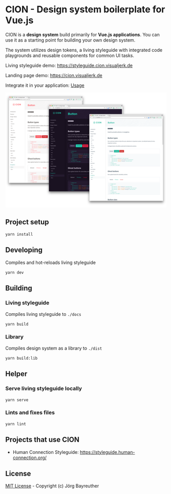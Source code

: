 # CION - Design system boilerplate for Vue.js

CION is a **design system** build primarily for **Vue.js applications**. You can use it as a starting point for building your own design system.

The system utilizes design tokens, a living styleguide with integrated code playgrounds and reusable components for common UI tasks.

Living styleguide demo: https://styleguide.cion.visualjerk.de

Landing page demo: https://cion.visualjerk.de

Integrate it in your application: [Usage](https://cion.visualjerk.de/#usage)

[![Screenshot](./preview/customize.png)](https://github.com/visualjerk/vue-cion-design-system/raw/master/preview/customize.png)

## Project setup
```
yarn install
```

## Developing

Compiles and hot-reloads living styleguide

```
yarn dev
```

## Building

### Living styleguide


Compiles living styleguide to `./docs`

```
yarn build
```

### Library

Compiles design system as a library to `./dist`

```
yarn build:lib
```

## Helper

### Serve living styleguide locally
```
yarn serve
```

### Lints and fixes files
```
yarn lint
```

## Projects that use CION

* Human Connection Styleguide: https://styleguide.human-connection.org/

## License
[MIT License](./LICENSE) - Copyright (c) Jörg Bayreuther
